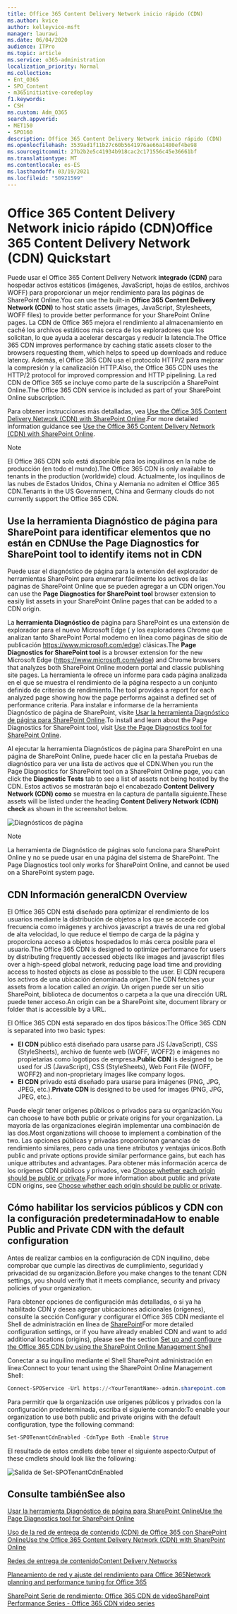 ```yaml
---
title: Office 365 Content Delivery Network inicio rápido (CDN)
ms.author: kvice
author: kelleyvice-msft
manager: laurawi
ms.date: 06/04/2020
audience: ITPro
ms.topic: article
ms.service: o365-administration
localization_priority: Normal
ms.collection:
- Ent_O365
- SPO_Content
- m365initiative-coredeploy
f1.keywords:
- CSH
ms.custom: Adm_O365
search.appverid:
- MET150
- SPO160
description: Office 365 Content Delivery Network inicio rápido (CDN)
ms.openlocfilehash: 3539ad1f11b27c60b5641976ae66a1480ef4be98
ms.sourcegitcommit: 27b2b2e5c41934b918cac2c171556c45e36661bf
ms.translationtype: MT
ms.contentlocale: es-ES
ms.lasthandoff: 03/19/2021
ms.locfileid: "50921599"
---
```

# <a name="office-365-content-delivery-network-cdn-quickstart"></a><span data-ttu-id="45f07-103">Office 365 Content Delivery Network inicio rápido (CDN)</span><span class="sxs-lookup"><span data-stu-id="45f07-103">Office 365 Content Delivery Network (CDN) Quickstart</span></span>

<span data-ttu-id="45f07-104">Puede usar el Office 365 Content Delivery Network **integrado (CDN)** para hospedar activos estáticos (imágenes, JavaScript, hojas de estilos, archivos WOFF) para proporcionar un mejor rendimiento para las páginas de SharePoint Online.</span><span class="sxs-lookup"><span data-stu-id="45f07-104">You can use the built-in **Office 365 Content Delivery Network (CDN)** to host static assets (images, JavaScript, Stylesheets, WOFF files) to provide better performance for your SharePoint Online pages.</span></span> <span data-ttu-id="45f07-105">La CDN de Office 365 mejora el rendimiento al almacenamiento en caché los archivos estáticos más cerca de los exploradores que los solicitan, lo que ayuda a acelerar descargas y reducir la latencia.</span><span class="sxs-lookup"><span data-stu-id="45f07-105">The Office 365 CDN improves performance by caching static assets closer to the browsers requesting them, which helps to speed up downloads and reduce latency.</span></span> <span data-ttu-id="45f07-106">Además, el Office 365 CDN usa el protocolo HTTP/2 para mejorar la compresión y la canalización HTTP.</span><span class="sxs-lookup"><span data-stu-id="45f07-106">Also, the Office 365 CDN uses the HTTP/2 protocol for improved compression and HTTP pipelining.</span></span> <span data-ttu-id="45f07-107">La red CDN de Office 365 se incluye como parte de la suscripción a SharePoint Online.</span><span class="sxs-lookup"><span data-stu-id="45f07-107">The Office 365 CDN service is included as part of your SharePoint Online subscription.</span></span>

<span data-ttu-id="45f07-108">Para obtener instrucciones más detalladas, vea [Use the Office 365 Content Delivery Network (CDN) with SharePoint Online](use-microsoft-365-cdn-with-spo.md).</span><span class="sxs-lookup"><span data-stu-id="45f07-108">For more detailed information guidance see [Use the Office 365 Content Delivery Network (CDN) with SharePoint Online](use-microsoft-365-cdn-with-spo.md).</span></span>

>[!NOTE]
><span data-ttu-id="45f07-109">El Office 365 CDN solo está disponible para los inquilinos en la nube de producción (en todo el mundo).</span><span class="sxs-lookup"><span data-stu-id="45f07-109">The Office 365 CDN is only available to tenants in the production (worldwide) cloud.</span></span> <span data-ttu-id="45f07-110">Actualmente, los inquilinos de las nubes de Estados Unidos, China y Alemania no admiten el Office 365 CDN.</span><span class="sxs-lookup"><span data-stu-id="45f07-110">Tenants in the US Government, China and Germany clouds do not currently support the Office 365 CDN.</span></span>

## <a name="use-the-page-diagnostics-for-sharepoint-tool-to-identify-items-not-in-cdn"></a><span data-ttu-id="45f07-111">Use la herramienta Diagnóstico de página para SharePoint para identificar elementos que no están en CDN</span><span class="sxs-lookup"><span data-stu-id="45f07-111">Use the Page Diagnostics for SharePoint tool to identify items not in CDN</span></span>

<span data-ttu-id="45f07-112">Puede usar  el diagnóstico de página para la extensión del explorador de herramientas SharePoint para enumerar fácilmente los activos de las páginas de SharePoint Online que se pueden agregar a un CDN origen.</span><span class="sxs-lookup"><span data-stu-id="45f07-112">You can use the **Page Diagnostics for SharePoint tool** browser extension to easily list assets in your SharePoint Online pages that can be added to a CDN origin.</span></span>

<span data-ttu-id="45f07-113">La **herramienta Diagnóstico de** página para SharePoint es una extensión de explorador para el nuevo Microsoft Edge ( y los exploradores Chrome que analizan tanto SharePoint Portal moderno en línea como páginas de sitio de publicación https://www.microsoft.com/edge) clásicas.</span><span class="sxs-lookup"><span data-stu-id="45f07-113">The **Page Diagnostics for SharePoint tool** is a browser extension for the new Microsoft Edge (https://www.microsoft.com/edge) and Chrome browsers that analyzes both SharePoint Online modern portal and classic publishing site pages.</span></span> <span data-ttu-id="45f07-114">La herramienta le ofrece un informe para cada página analizada en el que se muestra el rendimiento de la página respecto a un conjunto definido de criterios de rendimiento.</span><span class="sxs-lookup"><span data-stu-id="45f07-114">The tool provides a report for each analyzed page showing how the page performs against a defined set of performance criteria.</span></span> <span data-ttu-id="45f07-115">Para instalar e informarse de la herramienta Diagnóstico de página de SharePoint, visite [Usar la herramienta Diagnóstico de página para SharePoint Online](./page-diagnostics-for-spo.md).</span><span class="sxs-lookup"><span data-stu-id="45f07-115">To install and learn about the Page Diagnostics for SharePoint tool, visit [Use the Page Diagnostics tool for SharePoint Online](./page-diagnostics-for-spo.md).</span></span>

<span data-ttu-id="45f07-116">Al ejecutar la herramienta Diagnósticos de página para SharePoint en una página de  SharePoint Online, puede hacer clic en la pestaña Pruebas de diagnóstico para ver una lista de activos que el CDN.</span><span class="sxs-lookup"><span data-stu-id="45f07-116">When you run the Page Diagnostics for SharePoint tool on a SharePoint Online page, you can click the **Diagnostic Tests** tab to see a list of assets not being hosted by the CDN.</span></span> <span data-ttu-id="45f07-117">Estos activos se mostrarán bajo el encabezado **Content Delivery Network (CDN) como** se muestra en la captura de pantalla siguiente.</span><span class="sxs-lookup"><span data-stu-id="45f07-117">These assets will be listed under the heading **Content Delivery Network (CDN) check** as shown in the screenshot below.</span></span>

![Diagnósticos de página](../media/page-diagnostics-for-spo/pagediag-results-general.PNG)

>[!NOTE]
><span data-ttu-id="45f07-119">La herramienta de Diagnóstico de páginas solo funciona para SharePoint Online y no se puede usar en una página del sistema de SharePoint. </span><span class="sxs-lookup"><span data-stu-id="45f07-119">The Page Diagnostics tool only works for SharePoint Online, and cannot be used on a SharePoint system page.</span></span>

## <a name="cdn-overview"></a><span data-ttu-id="45f07-120">CDN Información general</span><span class="sxs-lookup"><span data-stu-id="45f07-120">CDN Overview</span></span>

<span data-ttu-id="45f07-121">El Office 365 CDN está diseñado para optimizar el rendimiento de los usuarios mediante la distribución de objetos a los que se accede con frecuencia como imágenes y archivos javascript a través de una red global de alta velocidad, lo que reduce el tiempo de carga de la página y proporciona acceso a objetos hospedados lo más cerca posible para el usuario.</span><span class="sxs-lookup"><span data-stu-id="45f07-121">The Office 365 CDN is designed to optimize performance for users by distributing frequently accessed objects like images and javascript files over a high-speed global network, reducing page load time and providing access to hosted objects as close as possible to the user.</span></span> <span data-ttu-id="45f07-122">El CDN recupera los activos de una ubicación denominada _origen_.</span><span class="sxs-lookup"><span data-stu-id="45f07-122">The CDN fetches your assets from a location called an _origin_.</span></span> <span data-ttu-id="45f07-123">Un origen puede ser un sitio SharePoint, biblioteca de documentos o carpeta a la que una dirección URL puede tener acceso.</span><span class="sxs-lookup"><span data-stu-id="45f07-123">An origin can be a SharePoint site, document library or folder that is accessible by a URL.</span></span>

<span data-ttu-id="45f07-124">El Office 365 CDN está separado en dos tipos básicos:</span><span class="sxs-lookup"><span data-stu-id="45f07-124">The Office 365 CDN is separated into two basic types:</span></span>

- <span data-ttu-id="45f07-125">**El CDN** público está diseñado para usarse para JS (JavaScript), CSS (StyleSheets), archivo de fuente web (WOFF, WOFF2) e imágenes no propietarias como logotipos de empresa.</span><span class="sxs-lookup"><span data-stu-id="45f07-125">**Public CDN** is designed to be used for JS (JavaScript), CSS (StyleSheets), Web Font File (WOFF, WOFF2) and non-proprietary images like company logos.</span></span>
- <span data-ttu-id="45f07-126">**El CDN** privado está diseñado para usarse para imágenes (PNG, JPG, JPEG, etc.).</span><span class="sxs-lookup"><span data-stu-id="45f07-126">**Private CDN** is designed to be used for images (PNG, JPG, JPEG, etc.).</span></span>

<span data-ttu-id="45f07-127">Puede elegir tener orígenes públicos o privados para su organización.</span><span class="sxs-lookup"><span data-stu-id="45f07-127">You can choose to have both public or private origins for your organization.</span></span> <span data-ttu-id="45f07-128">La mayoría de las organizaciones elegirán implementar una combinación de las dos.</span><span class="sxs-lookup"><span data-stu-id="45f07-128">Most organizations will choose to implement a combination of the two.</span></span> <span data-ttu-id="45f07-129">Las opciones públicas y privadas proporcionan ganancias de rendimiento similares, pero cada una tiene atributos y ventajas únicos.</span><span class="sxs-lookup"><span data-stu-id="45f07-129">Both public and private options provide similar performance gains, but each has unique attributes and advantages.</span></span> <span data-ttu-id="45f07-130">Para obtener más información acerca de los orígenes CDN públicos y privados, vea [Choose whether each origin should be public or private](use-microsoft-365-cdn-with-spo.md#CDNOriginChoosePublicPrivate).</span><span class="sxs-lookup"><span data-stu-id="45f07-130">For more information about public and private CDN origins, see [Choose whether each origin should be public or private](use-microsoft-365-cdn-with-spo.md#CDNOriginChoosePublicPrivate).</span></span>

## <a name="how-to-enable-public-and-private-cdn-with-the-default-configuration"></a><span data-ttu-id="45f07-131">Cómo habilitar los servicios públicos y CDN con la configuración predeterminada</span><span class="sxs-lookup"><span data-stu-id="45f07-131">How to enable Public and Private CDN with the default configuration</span></span>
<span data-ttu-id="45f07-132">Antes de realizar cambios en la configuración de CDN inquilino, debe comprobar que cumple las directivas de cumplimiento, seguridad y privacidad de su organización.</span><span class="sxs-lookup"><span data-stu-id="45f07-132">Before you make changes to the tenant CDN settings, you should verify that it meets compliance, security and privacy policies of your organization.</span></span>

<span data-ttu-id="45f07-133">Para obtener opciones de configuración más detalladas, o si ya ha habilitado CDN y desea agregar ubicaciones adicionales (orígenes), consulte la sección Configurar y configurar el Office 365 CDN mediante el Shell de administración en línea de [SharePoint](use-microsoft-365-cdn-with-spo.md#set-up-and-configure-the-office-365-cdn-by-using-the-sharepoint-online-management-shell)</span><span class="sxs-lookup"><span data-stu-id="45f07-133">For more detailed configuration settings, or if you have already enabled CDN and want to add additional locations (origins), please see the section [Set up and configure the Office 365 CDN by using the SharePoint Online Management Shell](use-microsoft-365-cdn-with-spo.md#set-up-and-configure-the-office-365-cdn-by-using-the-sharepoint-online-management-shell)</span></span>

<span data-ttu-id="45f07-134">Conectar a su inquilino mediante el Shell SharePoint administración en línea:</span><span class="sxs-lookup"><span data-stu-id="45f07-134">Connect to your tenant using the SharePoint Online Management Shell:</span></span>

```PowerShell
Connect-SPOService -Url https://<YourTenantName>-admin.sharepoint.com
```

<span data-ttu-id="45f07-135">Para permitir que la organización use orígenes públicos y privados con la configuración predeterminada, escriba el siguiente comando:</span><span class="sxs-lookup"><span data-stu-id="45f07-135">To enable your organization to use both public and private origins with the default configuration, type the following command:</span></span>

```PowerShell
Set-SPOTenantCdnEnabled -CdnType Both -Enable $true
```

<span data-ttu-id="45f07-136">El resultado de estos cmdlets debe tener el siguiente aspecto:</span><span class="sxs-lookup"><span data-stu-id="45f07-136">Output of these cmdlets should look like the following:</span></span>

![Salida de Set-SPOTenantCdnEnabled](../media/O365-CDN/o365-cdn-enable-output.png)

## <a name="see-also"></a><span data-ttu-id="45f07-138">Consulte también</span><span class="sxs-lookup"><span data-stu-id="45f07-138">See also</span></span>

[<span data-ttu-id="45f07-139">Usar la herramienta Diagnóstico de página para SharePoint Online</span><span class="sxs-lookup"><span data-stu-id="45f07-139">Use the Page Diagnostics tool for SharePoint Online</span></span>](./page-diagnostics-for-spo.md)

[<span data-ttu-id="45f07-140">Uso de la red de entrega de contenido (CDN) de Office 365 con SharePoint Online</span><span class="sxs-lookup"><span data-stu-id="45f07-140">Use the Office 365 Content Delivery Network (CDN) with SharePoint Online</span></span>](use-microsoft-365-cdn-with-spo.md)

[<span data-ttu-id="45f07-141">Redes de entrega de contenido</span><span class="sxs-lookup"><span data-stu-id="45f07-141">Content Delivery Networks</span></span>](./content-delivery-networks.md)

[<span data-ttu-id="45f07-142">Planeamiento de red y ajuste del rendimiento para Office 365</span><span class="sxs-lookup"><span data-stu-id="45f07-142">Network planning and performance tuning for Office 365</span></span>](./network-planning-and-performance.md)

[<span data-ttu-id="45f07-143">SharePoint Serie de rendimiento: Office 365 CDN de vídeo</span><span class="sxs-lookup"><span data-stu-id="45f07-143">SharePoint Performance Series - Office 365 CDN video series</span></span>](https://www.youtube.com/playlist?list=PLR9nK3mnD-OWMfr1BA9mr5oCw2aJXw4WA)